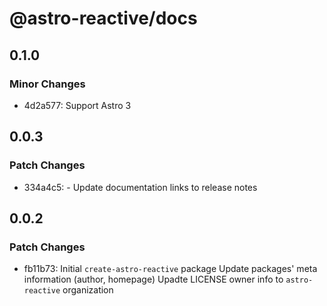 # @astro-reactive/docs

## 0.1.0

### Minor Changes

- 4d2a577: Support Astro 3

## 0.0.3

### Patch Changes

- 334a4c5: - Update documentation links to release notes

## 0.0.2

### Patch Changes

- fb11b73: Initial `create-astro-reactive` package
  Update packages' meta information (author, homepage)
  Upadte LICENSE owner info to `astro-reactive` organization
